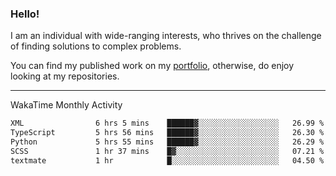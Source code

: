 ### Hello!

I am an individual with wide-ranging interests, who thrives on the challenge of finding solutions to complex problems.

You can find my published work on my [portfolio](https://bumbleboss.xyz/work), otherwise, do enjoy looking at my repositories.

---

WakaTime Monthly Activity

<!--START_SECTION:waka-->

```txt
XML                6 hrs 5 mins    ██████▓░░░░░░░░░░░░░░░░░░   26.99 %
TypeScript         5 hrs 56 mins   ██████▓░░░░░░░░░░░░░░░░░░   26.30 %
Python             5 hrs 55 mins   ██████▓░░░░░░░░░░░░░░░░░░   26.29 %
SCSS               1 hr 37 mins    █▓░░░░░░░░░░░░░░░░░░░░░░░   07.21 %
textmate           1 hr            █░░░░░░░░░░░░░░░░░░░░░░░░   04.50 %
```

<!--END_SECTION:waka-->
